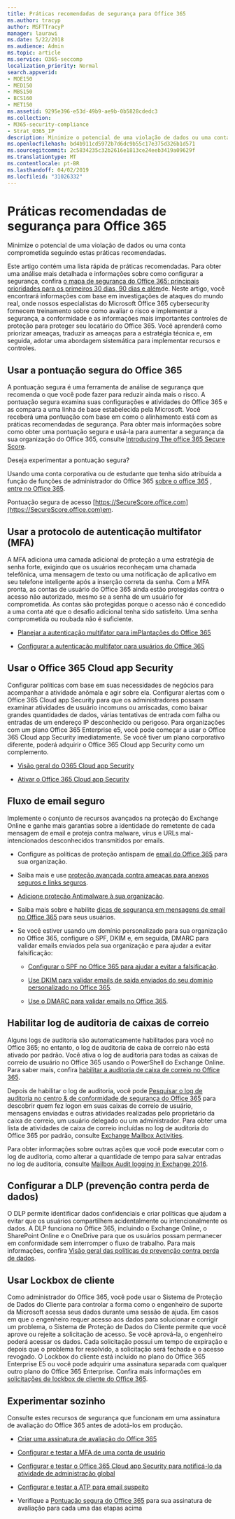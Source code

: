 ```yaml
---
title: Práticas recomendadas de segurança para Office 365
ms.author: tracyp
author: MSFTTracyP
manager: laurawi
ms.date: 5/22/2018
ms.audience: Admin
ms.topic: article
ms.service: O365-seccomp
localization_priority: Normal
search.appverid:
- MOE150
- MED150
- MBS150
- BCS160
- MET150
ms.assetid: 9295e396-e53d-49b9-ae9b-0b5828cdedc3
ms.collection:
- M365-security-compliance
- Strat_O365_IP
description: Minimize o potencial de uma violação de dados ou uma conta comprometida seguindo estas práticas recomendadas.
ms.openlocfilehash: bd4b911cd5972b7d6dc9b55c17e375d326b1d571
ms.sourcegitcommit: 2c5834235c32b2616e1813ce24eeb3419a09629f
ms.translationtype: MT
ms.contentlocale: pt-BR
ms.lasthandoff: 04/02/2019
ms.locfileid: "31026332"
---
```

# <a name="security-best-practices-for-office-365"></a>Práticas recomendadas de segurança para Office 365

Minimize o potencial de uma violação de dados ou uma conta comprometida seguindo estas práticas recomendadas.
  
Este artigo contém uma lista rápida de práticas recomendadas. Para obter uma análise mais detalhada e informações sobre como configurar a segurança, confira [o mapa de segurança do Office 365: principais prioridades para os primeiros 30 dias, 90 dias e além](security-roadmap.md)de. Neste artigo, você encontrará informações com base em investigações de ataques do mundo real, onde nossos especialistas do Microsoft Office 365 cybersecurity fornecem treinamento sobre como avaliar o risco e implementar a segurança, a conformidade e as informações mais importantes controles de proteção para proteger seu locatário do Office 365. Você aprenderá como priorizar ameaças, traduzir as ameaças para a estratégia técnica e, em seguida, adotar uma abordagem sistemática para implementar recursos e controles.
  
## <a name="use-office-365-secure-score"></a>Usar a pontuação segura do Office 365

A pontuação segura é uma ferramenta de análise de segurança que recomenda o que você pode fazer para reduzir ainda mais o risco. A pontuação segura examina suas configurações e atividades do Office 365 e as compara a uma linha de base estabelecida pela Microsoft. Você receberá uma pontuação com base em como o alinhamento está com as práticas recomendadas de segurança. Para obter mais informações sobre como obter uma pontuação segura e usá-la para aumentar a segurança da sua organização do Office 365, consulte [Introducing The office 365 Secure Score](office-365-secure-score.md).
  
Deseja experimentar a pontuação segura?
  
Usando uma conta corporativa ou de estudante que tenha sido atribuída a função de funções de administrador do Office 365 [sobre o office 365](https://support.office.com/article/da585eea-f576-4f55-a1e0-87090b6aaa9d) , [entre no Office 365](https://www.office.com/signin).
  
Pontuação segura de acesso [https://SecureScore.office.com](https://SecureScore.office.com)em.
  
## <a name="use-multi-factor-authentication-mfa"></a>Usar a protocolo de autenticação multifator (MFA)

A MFA adiciona uma camada adicional de proteção a uma estratégia de senha forte, exigindo que os usuários reconheçam uma chamada telefônica, uma mensagem de texto ou uma notificação de aplicativo em seu telefone inteligente após a inserção correta da senha. Com a MFA pronta, as contas de usuário do Office 365 ainda estão protegidas contra o acesso não autorizado, mesmo se a senha de um usuário for comprometida. As contas são protegidas porque o acesso não é concedido a uma conta até que o desafio adicional tenha sido satisfeito. Uma senha comprometida ou roubada não é suficiente.
  
- [Planejar a autenticação multifator para imPlantações do Office 365](https://support.office.com/article/043807b2-21db-4d5c-b430-c8a6dee0e6ba)

- [Configurar a autenticação multifator para usuários do Office 365](https://support.office.com/article/8f0454b2-f51a-4d9c-bcde-2c48e41621c6)

## <a name="use-office-365-cloud-app-security"></a>Usar o Office 365 Cloud app Security

Configurar políticas com base em suas necessidades de negócios para acompanhar a atividade anômala e agir sobre ela. Configurar alertas com o Office 365 Cloud app Security para que os administradores possam examinar atividades de usuário incomuns ou arriscadas, como baixar grandes quantidades de dados, várias tentativas de entrada com falha ou entradas de um endereço IP desconhecido ou perigoso. Para organizações com um plano Office 365 Enterprise e5, você pode começar a usar o Office 365 Cloud app Security imediatamente. Se você tiver um plano corporativo diferente, poderá adquirir o Office 365 Cloud app Security como um complemento.
  
- [Visão geral do O365 Cloud app Security](office-365-cas-overview.md)

- [Ativar o Office 365 Cloud app Security](turn-on-office-365-cas.md)

## <a name="secure-mail-flow"></a>Fluxo de email seguro

Implemente o conjunto de recursos avançados na proteção do Exchange Online e ganhe mais garantias sobre a identidade do remetente de cada mensagem de email e proteja contra malware, vírus e URLs mal-intencionados desconhecidos transmitidos por emails.
  
- Configure as políticas de proteção antispam de [email do Office 365](anti-spam-protection.md) para sua organização.

- Saiba mais e use [proteção avançada contra ameaças para anexos seguros e links seguros](https://technet.microsoft.com/library/mt148491.aspx).

- [Adicione proteção Antimalware à sua organização](https://technet.microsoft.com/en-us/library/jj200669%28v=exchg.150%29.aspx).

- Saiba mais sobre e habilite [dicas de segurança em mensagens de email no Office 365](safety-tips-in-office-365.md) para seus usuários.

- Se você estiver usando um domínio personalizado para sua organização no Office 365, configure o SPF, DKIM e, em seguida, DMARC para validar emails enviados pela sua organização e para ajudar a evitar falsificação:

  - [Configurar o SPF no Office 365 para ajudar a evitar a falsificação](https://docs.microsoft.com/office365/SecurityCompliance/set-up-spf-in-office-365-to-help-prevent-spoofing).

  - [Use DKIM para validar emails de saída enviados do seu domínio personalizado no Office 365](https://docs.microsoft.com/office365/SecurityCompliance/set-up-spf-in-office-365-to-help-prevent-spoofing).

  - [Use o DMARC para validar emails no Office 365](https://technet.microsoft.com/library/mt734386%28v=exchg.150%29.aspx).

## <a name="enable-mailbox-audit-logging"></a>Habilitar log de auditoria de caixas de correio

Alguns logs de auditoria são automaticamente habilitados para você no Office 365; no entanto, o log de auditoria de caixa de correio não está ativado por padrão. Você ativa o log de auditoria para todas as caixas de correio de usuário no Office 365 usando o PowerShell do Exchange Online. Para saber mais, confira [habilitar a auditoria de caixa de correio no Office 365](https://go.microsoft.com/fwlink/p/?LinkID=626109).
  
Depois de habilitar o log de auditoria, você pode [Pesquisar o log de auditoria no centro &amp; de conformidade de segurança do Office 365](search-the-audit-log-in-security-and-compliance.md) para descobrir quem fez logon em suas caixas de correio de usuário, mensagens enviadas e outras atividades realizadas pelo proprietário da caixa de correio, um usuário delegado ou um administrador. Para obter uma lista de atividades de caixa de correio incluídas no log de auditoria do Office 365 por padrão, consulte [Exchange Mailbox Activities](search-the-audit-log-in-security-and-compliance.md#exchange-mailbox-activities).
  
Para obter informações sobre outras ações que você pode executar com o log de auditoria, como alterar a quantidade de tempo para salvar entradas no log de auditoria, consulte [Mailbox Audit logging in Exchange 2016](https://technet.microsoft.com/en-us/library/ff459237%28v=exchg.160%29.aspx).
  
## <a name="configure-data-loss-prevention-dlp"></a>Configurar a DLP (prevenção contra perda de dados)

O DLP permite identificar dados confidenciais e criar políticas que ajudam a evitar que os usuários compartilhem acidentalmente ou intencionalmente os dados. A DLP funciona no Office 365, incluindo o Exchange Online, o SharePoint Online e o OneDrive para que os usuários possam permanecer em conformidade sem interromper o fluxo de trabalho. Para mais informações, confira [Visão geral das políticas de prevenção contra perda de dados](data-loss-prevention-policies.md).
  
## <a name="use-customer-lockbox"></a>Usar Lockbox de cliente

Como administrador do Office 365, você pode usar o Sistema de Proteção de Dados do Cliente para controlar a forma como o engenheiro de suporte da Microsoft acessa seus dados durante uma sessão de ajuda. Em casos em que o engenheiro requer acesso aos dados para solucionar e corrigir um problema, o Sistema de Proteção de Dados do Cliente permite que você aprove ou rejeite a solicitação de acesso. Se você aprová-la, o engenheiro poderá acessar os dados. Cada solicitação possui um tempo de expiração e depois que o problema for resolvido, a solicitação será fechada e o acesso revogado. O Lockbox do cliente está incluído no plano do Office 365 Enterprise E5 ou você pode adquirir uma assinatura separada com qualquer outro plano do Office 365 Enterprise. Confira mais informações em [solicitações de lockbox de cliente do Office 365](https://support.office.com/article/36f9cdd1-e64c-421b-a7e4-4a54d16440a2).
  
## <a name="try-it-yourself"></a>Experimentar sozinho
<a name="SecureScore"> </a>

Consulte estes recursos de segurança que funcionam em uma assinatura de avaliação do Office 365 antes de adotá-los em produção.
  
- [Criar uma assinatura de avaliação do Office 365](https://technet.microsoft.com/library/mt736406.aspx)

- [Configurar e testar a MFA de uma conta de usuário](https://technet.microsoft.com/library/mt492459.aspx)

- [Configurar e testar o Office 365 Cloud app Security para notificá-lo da atividade de administração global](https://technet.microsoft.com/library/mt757250.aspx)

- [Configurar e testar a ATP para email suspeito](https://technet.microsoft.com/library/mt490479.aspx)

- Verifique a [Pontuação segura do Office 365](https://securescore.office.com/) para sua assinatura de avaliação para cada uma das etapas acima